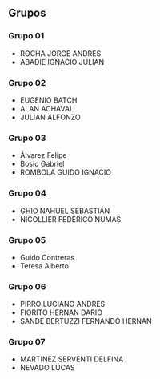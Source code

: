 ## Grupos

### Grupo 01

* ROCHA JORGE ANDRES
* ABADIE IGNACIO JULIAN

### Grupo 02

* EUGENIO BATCH
* ALAN ACHAVAL 
* JULIAN ALFONZO

### Grupo 03

* Álvarez Felipe
* Bosio Gabriel
* ROMBOLA GUIDO IGNACIO

### Grupo 04

* GHIO NAHUEL SEBASTIÁN
* NICOLLIER FEDERICO NUMAS

### Grupo 05

* Guido Contreras
* Teresa Alberto

### Grupo 06

* PIRRO LUCIANO ANDRES
* FIORITO HERNAN DARIO
* SANDE BERTUZZI FERNANDO HERNAN

### Grupo 07

* MARTINEZ SERVENTI DELFINA
* NEVADO LUCAS
